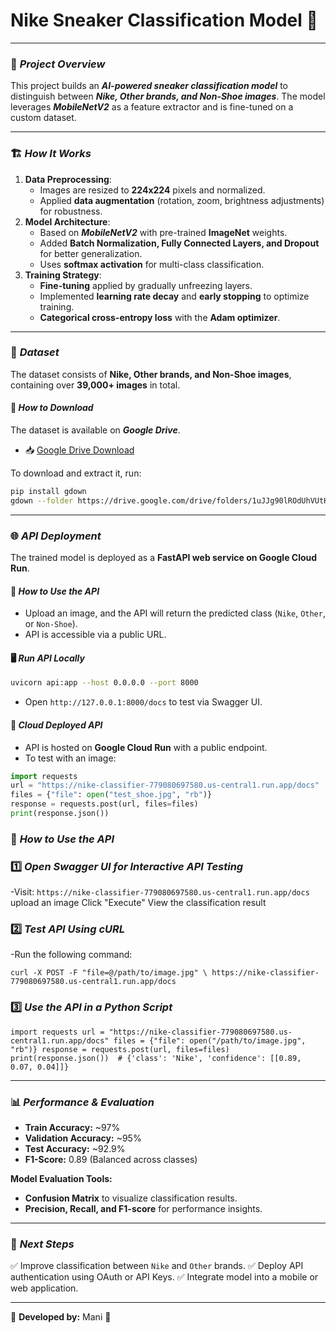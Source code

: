 # Nike Sneaker Classification Model 🚀

---

### 🎯 ***Project Overview***
This project builds an ***AI-powered sneaker classification model*** to distinguish between ***Nike, Other brands, and Non-Shoe images***. The model leverages ***MobileNetV2*** as a feature extractor and is fine-tuned on a custom dataset.

---

### 🏗️ ***How It Works***
1. **Data Preprocessing**:
   - Images are resized to **224x224** pixels and normalized.
   - Applied **data augmentation** (rotation, zoom, brightness adjustments) for robustness.
2. **Model Architecture**:
   - Based on ***MobileNetV2*** with pre-trained **ImageNet** weights.
   - Added **Batch Normalization, Fully Connected Layers, and Dropout** for better generalization.
   - Uses **softmax activation** for multi-class classification.
3. **Training Strategy**:
   - **Fine-tuning** applied by gradually unfreezing layers.
   - Implemented **learning rate decay** and **early stopping** to optimize training.
   - **Categorical cross-entropy loss** with the **Adam optimizer**.

---

### 📂 ***Dataset***
The dataset consists of **Nike, Other brands, and Non-Shoe images**, containing over **39,000+ images** in total.

#### 🔽 ***How to Download***
The dataset is available on ***Google Drive***.

- 📥 [Google Drive Download](https://drive.google.com/drive/folders/1uJJg90lROdUhVUtHwYoLNDvcnlmB5Gmz?usp=drive_link)

To download and extract it, run:
```bash
pip install gdown
gdown --folder https://drive.google.com/drive/folders/1uJJg90lROdUhVUtHwYoLNDvcnlmB5Gmz
```

---

### 🌐 ***API Deployment***
The trained model is deployed as a **FastAPI web service on Google Cloud Run**.

#### 🚀 ***How to Use the API***
- Upload an image, and the API will return the predicted class (`Nike`, `Other`, or `Non-Shoe`).
- API is accessible via a public URL.

#### 🖥️ ***Run API Locally***
```bash
uvicorn api:app --host 0.0.0.0 --port 8000
```
- Open `http://127.0.0.1:8000/docs` to test via Swagger UI.

#### 📡 ***Cloud Deployed API***
- API is hosted on **Google Cloud Run** with a public endpoint.
- To test with an image:
```python
import requests
url = "https://nike-classifier-779080697580.us-central1.run.app/docs"
files = {"file": open("test_shoe.jpg", "rb")}
response = requests.post(url, files=files)
print(response.json())
```
### 📜 ***How to Use the API***
### 1️⃣ ***Open Swagger UI for Interactive API Testing***
-Visit:
`https://nike-classifier-779080697580.us-central1.run.app/docs`
upload an image
Click "Execute"
View the classification result

### 2️⃣ ***Test API Using cURL***

-Run the following command:

`curl -X POST -F "file=@/path/to/image.jpg" \
     https://nike-classifier-779080697580.us-central1.run.app/docs`

### 3️⃣ ***Use the API in a Python Script***

`import requests
url = "https://nike-classifier-779080697580.us-central1.run.app/docs"
files = {"file": open("/path/to/image.jpg", "rb")}
response = requests.post(url, files=files)
print(response.json())  # {'class': 'Nike', 'confidence': [[0.89, 0.07, 0.04]]}`

---

### 📊 ***Performance & Evaluation***
- **Train Accuracy:** ~97%  
- **Validation Accuracy:** ~95%  
- **Test Accuracy:** ~92.9%  
- **F1-Score:** 0.89 (Balanced across classes)

**Model Evaluation Tools:**
- **Confusion Matrix** to visualize classification results.
- **Precision, Recall, and F1-score** for performance insights.

---

### 📌 ***Next Steps***
✅ Improve classification between `Nike` and `Other` brands.
✅ Deploy API authentication using OAuth or API Keys.
✅ Integrate model into a mobile or web application.

---

🎉 **Developed by:** Mani 🚀


